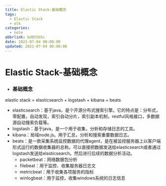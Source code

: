 ```yaml
---
title: Elastic Stack-基础概念
tags:
  - Elastic Stack
  - elk
categories:
  - note
abbrlink: bd055b5c
date: 2021-07-04 00:00:00
updated: 2021-07-04 00:00:00
---
```


# Elastic Stack-基础概念

* ### 基础概念

elastic stack = elasticsearch + logstash + kibana + beats

* elasticsearch：基于java，是个开源分布式搜索引擎。它的特点是：分布式，零配置，自动发现，索引自动分片，索引副本机制，restful风格接口，多数据源自动搜索负载等。
* logstash：基于java，是一个用于收集，分析和存储日志的工具。
* kibana：局域node.js。用于汇总，分析和搜索重要数据日志。
* beats：是一款采集系统监控数据的代理agent，是在被监控服务器上以客户端形式运行的数据收集器的总称。可以直接把数据发送给elasticsearch或者通过logstash发送给elasticsearch。然后进行后续的数据分析活动。
  * packetbeat：网络数据包分析
  * filebeat：用于监控、收集服务器日志文
  * metricbeat：用于收集各项服务的指标
  * winlogbeat：用于监控，收集windows系统的日志信息

